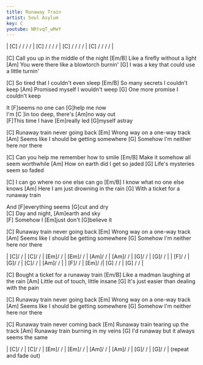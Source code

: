 ```yaml
---
title: Runaway Train
artist: Soul Asylum
key: C
youtube: NRtvqT_wMeY
---
```


| [C] / / / / | [C]  / / / / | [C]  / / / / | [C]  / / / / |

[C] Call you up in the middle of the night
[Em/B] Like a firefly without a light
[Am] You were there like a blowtorch burnin'
[G] I was a key that could use a little turnin'

[C] So tired that I couldn't even sleep
[Em/B] So many secrets I couldn't keep
[Am] Promised myself I wouldn't weep
[G] One more promise I couldn't keep
                 
It [F]seems no one can [G]help me now             
I'm [C ]in too deep, there's [Am]no way out                
[F]This time I have [Em]really led [G]myself astray

[C] Runaway train never going back
[Em] Wrong way on a one-way track
[Am] Seems like I should be getting somewhere
[G] Somehow I'm neither here nor there

[C] Can you help me remember how to smile
[Em/B] Make it somehow all seem worthwhile
[Am] How on earth did I get so jaded
[G] Life's mysteries seem so faded

[C] I can go where no one else can go
[Em/B] I know what no one else knows
[Am] Here I am just drowning in the rain
[G] With a ticket for a runaway train
              
And [F]everything seems [G]cut and dry          
[C] Day and night, [Am]earth and sky             
[F] Somehow I [Em]just don't [G]believe it

[C] Runaway train never going back
[Em] Wrong way on a one-way track
[Am] Seems like I should be getting somewhere
[G] Somehow I'm neither here nor there

| [C]/  / | [C]/  / | [Em]/ / | [Em]/ / | [Am]/ / | [Am]/ / | [G]/  / | [G]/ /  |
| [F]/ /  | [G]/ /  | [C]/ /  | [Am]/ / |
| [F]/ /  | [Em]/ /| [G] / / | [G] / / |

[C] Bought a ticket for a runaway train
[Em/B] Like a madman laughing at the rain
[Am] Little out of touch, little insane
[G] It's just easier than dealing with the pain

[C] Runaway train never going back
[Em] Wrong way on a one-way track
[Am] Seems like I should be getting somewhere
[G] Somehow I'm neither here nor there

[C] Runaway train never coming back
[Em] Runaway train tearing up the track
[Am] Runaway train burning in my veins
[G] I'd runaway but it always seems the same

| [C]/  / | [C]/  / | [Em]/ / | [Em]/ / | [Am]/ / | [Am]/ / | [G]/  / | [G]/ /  |
(repeat and fade out)
